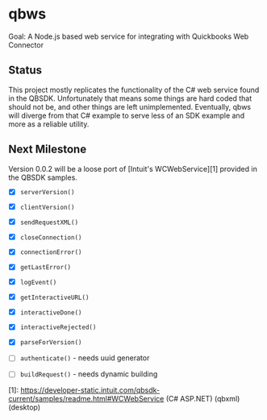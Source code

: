 qbws
=========

Goal: A Node.js based web service for integrating with Quickbooks Web Connector

## Status ##

This project mostly replicates the functionality of the C# web service found in the QBSDK. Unfortunately that means some things are hard coded that should not be, and other things are left unimplemented. Eventually, qbws will diverge from that C# example to serve less of an SDK example and more as a reliable utility.

## Next Milestone ##
Version 0.0.2 will be a loose port of [Intuit's WCWebService][1] provided in the QBSDK samples.

- [x] `serverVersion()`
- [x] `clientVersion()`
- [x] `sendRequestXML()`
- [x] `closeConnection()`
- [x] `connectionError()`
- [x] `getLastError()`
- [x] `logEvent()`
- [x] `getInteractiveURL()`
- [x] `interactiveDone()`
- [x] `interactiveRejected()`
- [x] `parseForVersion()`
- [ ] `authenticate()` - needs uuid generator
- [ ] `buildRequest()` - needs dynamic building


 [1]: https://developer-static.intuit.com/qbsdk-current/samples/readme.html#WCWebService (C# ASP.NET) (qbxml) (desktop)
 

